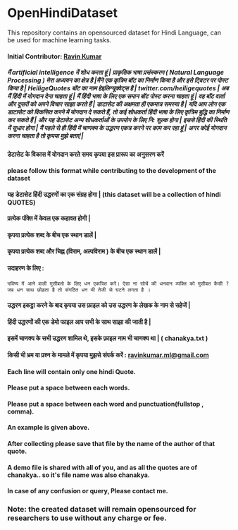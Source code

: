 # OpenHindiDataset
This repository contains an opensourced dataset for Hindi Language, can be used for machine learning tasks.

#### Initial Contributor: [Ravin Kumar](https://mr-ravin.github.io)

##### मैं artificial intelligence में शोध करता हूं | प्राकृतिक भाषा प्रसंस्करण ( Natural Language Processing ) मेरा अध्ययन का क्षेत्र है |मैंने एक कृत्रिम बॉट का निर्माण किया है और इसे ट्विटर पर पोस्ट किया है | HeiligeQuotes बॉट का नाम हेइलिग्यूक्वेट्स है | twitter.com/heiligequotes | अब मैं हिंदी में योगदान देना चाहता हूं | मैं हिंदी भाषा के लिए एक समान बॉट पोस्ट करना चाहता हूं | वह बॉट वार्ता और दूसरों को अपने विचार साझा करते हैं | डाटासेट की अक्षमता ही एकमात्र समस्या है | यदि आप लोग एक डाटासेट को विकसित करने में योगदान दे सकते हैं, तो कई शोधकर्ता हिंदी भाषा के लिए कृत्रिम बुद्धि का निर्माण कर सकते हैं | और यह डेटासेट अन्य शोधकर्ताओं के उपयोग के लिए नि: शुल्क होगा | इससे हिंदी की स्थिति में सुधार होगा | मैं पहले से ही हिंदी में चाणक्य के उद्धरण एकत्र करने पर काम कर रहा हूं | अगर कोई योगदान करना चाहता है तो कृपया मुझे बताएं |

#### डेटासेट के विकास में योगदान करते समय कृपया इस प्रारूप का अनुसरण करें
#### please follow this format while contributing to the development  of the dataset

#### यह डेटासेट हिंदी उद्धरणों का एक संग्रह होगा | (this dataset will be a collection of hindi QUOTES)
#### प्रत्येक पंक्ति में केवल एक कहावत होगी |
#### कृपया प्रत्येक शब्द के बीच एक स्थान डालें |
#### कृपया प्रत्येक शब्द और चिह्न (विराम, अल्पविराम ) के बीच एक स्थान डालें |
#### उदाहरण के लिए : 
```
भविष्य में आने वाली मुसीबतो के लिए धन एकत्रित करें। ऐसा ना सोचें की धनवान व्यक्ति को मुसीबत कैसी ? जब धन साथ छोड़ता है तो संगठित धन भी तेजी से घटने लगता है ।
```

#### उद्धरण इकट्ठा करने के बाद कृपया उस फ़ाइल को उस उद्धरण के लेखक के नाम से सहेजें | 
#### हिंदी उद्धरणों की एक डेमो फाइल आप सभी के साथ साझा की जाती है |
#### इसमें चाणक्य के सभी उद्धरण शामिल थे, इसके फ़ाइल नाम भी चाणक्य था | ( chanakya.txt )
#### किसी भी भ्रम या प्रश्न के मामले में कृपया मुझसे संपर्क करें : ravinkumar.ml@gmail.com

#### Each line will contain only one hindi Quote.
#### Please put a space between each words.
#### Please put a space between each word and punctuation(fullstop , comma).
#### An example is given above.
#### After collecting please save that file by the name of the author of that quote.
#### A demo file is shared with all of you, and as all the quotes are of chanakya.. so it's file name was also chanakya.
#### In case of any confusion or query, Please contact me.

### Note: the created dataset will remain opensourced for researchers to use without any charge or fee.
